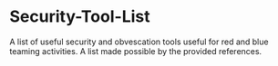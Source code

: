 # Security-Tool-List
A list of useful security and obvescation tools useful for red and blue teaming activities. A list made possible by the provided references. 
